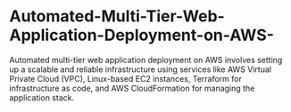 # Automated-Multi-Tier-Web-Application-Deployment-on-AWS-
Automated multi-tier web application deployment on AWS involves setting up a scalable and reliable infrastructure using services like AWS Virtual Private Cloud (VPC), Linux-based EC2 instances, Terraform for infrastructure as code, and AWS CloudFormation for managing the application stack.
